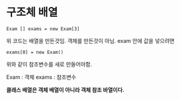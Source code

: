 # 구조체 배열

    Exam [] exams = new Exam[3]

위 코드는 배열을 만든것임. 객체를 만든것이 아님.
exam 안에 값을 넣으려면 

    exams[0] = new Exam()

위와 같이 참조변수를 새로 만들어야함.

Exam : 객체
exams : 참조변수

**클래스 배열은 객체 배열이 아니라 객체 참조 바열이다.**